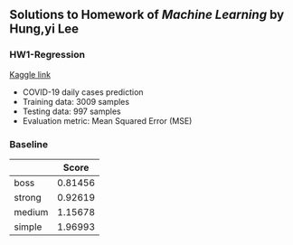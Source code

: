 ## Solutions to Homework of *Machine Learning* by Hung,yi Lee

### HW1-Regression

[Kaggle link](https://www.kaggle.com/competitions/ml2023spring-hw1/overview)

- COVID-19 daily cases prediction
- Training data: 3009 samples
- Testing data: 997 samples
- Evaluation metric: Mean Squared Error (MSE)

### Baseline

|        | Score   |
|--------|---------|
| boss   | 0.81456 |
| strong | 0.92619 |
| medium | 1.15678 |
| simple | 1.96993 |
